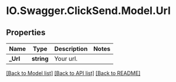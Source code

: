 # IO.Swagger.ClickSend.Model.Url
## Properties

Name | Type | Description | Notes
------------ | ------------- | ------------- | -------------
**_Url** | **string** | Your url. | 

[[Back to Model list]](../README.md#documentation-for-models) [[Back to API list]](../README.md#documentation-for-api-endpoints) [[Back to README]](../README.md)

